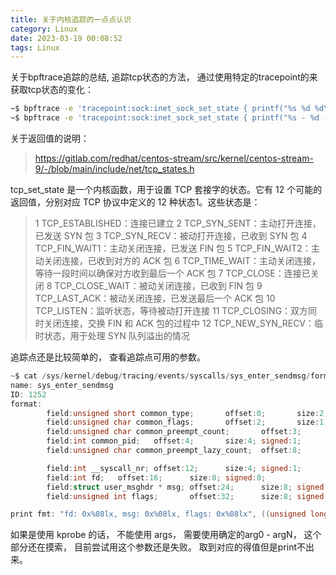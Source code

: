 ```yaml
---
title: 关于内核追踪的一点点认识
category: Linux
date: 2023-03-19 00:08:52
tags: Linux
---
```



关于bpftrace追踪的总结, 追踪tcp状态的方法， 通过使用特定的tracepoint的来获取tcp状态的变化： 

```bash 
~$ bpftrace -e 'tracepoint:sock:inet_sock_set_state { printf("%s %d %d\n", comm, pid, args->newstate); }'
~$ bpftrace -e 'tracepoint:sock:inet_sock_set_state { printf("%s - %d -> %d - %d - %s\n",strftime("%H:%M:%S.%L", nsecs), args->oldstate, args->newstate, pid, comm); }'
```

关于返回值的说明： 
  > https://gitlab.com/redhat/centos-stream/src/kernel/centos-stream-9/-/blob/main/include/net/tcp_states.h  

tcp_set_state 是一个内核函数，用于设置 TCP 套接字的状态。它有 12 个可能的返回值，分别对应 TCP 协议中定义的 12 种状态1。这些状态是：
  > 1 TCP_ESTABLISHED：连接已建立
  > 2 TCP_SYN_SENT：主动打开连接，已发送 SYN 包
  > 3 TCP_SYN_RECV：被动打开连接，已收到 SYN 包
  > 4 TCP_FIN_WAIT1：主动关闭连接，已发送 FIN 包
  > 5 TCP_FIN_WAIT2：主动关闭连接，已收到对方的 ACK 包
  > 6 TCP_TIME_WAIT：主动关闭连接，等待一段时间以确保对方收到最后一个 ACK 包
  > 7 TCP_CLOSE：连接已关闭
  > 8 TCP_CLOSE_WAIT：被动关闭连接，已收到 FIN 包
  > 9 TCP_LAST_ACK：被动关闭连接，已发送最后一个 ACK 包
  > 10 TCP_LISTEN：监听状态，等待被动打开连接
  > 11 TCP_CLOSING：双方同时关闭连接，交换 FIN 和 ACK 包的过程中
  > 12 TCP_NEW_SYN_RECV：临时状态，用于处理 SYN 队列溢出的情况

追踪点还是比较简单的， 查看追踪点可用的参数。 
```c
~$ cat /sys/kernel/debug/tracing/events/syscalls/sys_enter_sendmsg/format
name: sys_enter_sendmsg
ID: 1252
format:
        field:unsigned short common_type;       offset:0;       size:2; signed:0;
        field:unsigned char common_flags;       offset:2;       size:1; signed:0;
        field:unsigned char common_preempt_count;       offset:3;       size:1; signed:0;
        field:int common_pid;   offset:4;       size:4; signed:1;
        field:unsigned char common_preempt_lazy_count;  offset:8;       size:1; signed:0;

        field:int __syscall_nr; offset:12;      size:4; signed:1;
        field:int fd;   offset:16;      size:8; signed:0;
        field:struct user_msghdr * msg; offset:24;      size:8; signed:0;
        field:unsigned int flags;       offset:32;      size:8; signed:0;

print fmt: "fd: 0x%08lx, msg: 0x%08lx, flags: 0x%08lx", ((unsigned long)(REC->fd)), ((unsigned long)(REC->msg)), ((unsigned long)(REC->flags))
```

如果是使用 kprobe 的话， 不能使用 args， 需要使用确定的arg0 - argN， 这个部分还在摸索， 目前尝试用这个参数还是失败。 取到对应的得值但是print不出来。
